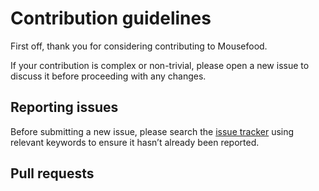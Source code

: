 # Contribution guidelines

First off, thank you for considering contributing to Mousefood.

If your contribution is complex or non-trivial, please open a new issue to discuss it before
proceeding with any changes.


## Reporting issues

Before submitting a new issue, please search the
[issue tracker](https://github.com/j-g00da/mousefood/issues) using relevant keywords to ensure it
hasn’t already been reported.


## Pull requests

